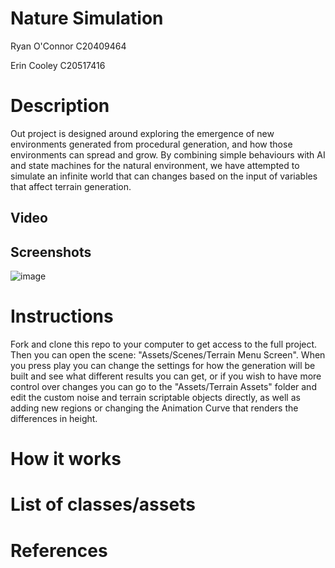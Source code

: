 # Nature Simulation

Ryan O'Connor
C20409464

Erin Cooley
C20517416

# Description
Out project is designed around exploring the emergence of new environments generated from procedural generation, and how those environments can spread and grow. By combining simple behaviours with AI and state machines for the natural environment, we have attempted to simulate an infinite world that can changes based on the input of variables that affect terrain generation. 

## Video


## Screenshots
![image](https://user-images.githubusercontent.com/72693746/235679942-5e1d6824-2f53-414c-ae90-8fa9933b0ff3.png)


# Instructions
Fork and clone this repo to your computer to get access to the full project. Then you can open the scene: "Assets/Scenes/Terrain Menu Screen". When you press play you can change the settings for how the generation will be built and see what different results you can get, or if you wish to have more control over changes you can go to the "Assets/Terrain Assets" folder and edit the custom noise and terrain scriptable objects directly, as well as adding new regions or changing the Animation Curve that renders the differences in height. 

# How it works


# List of classes/assets


# References
